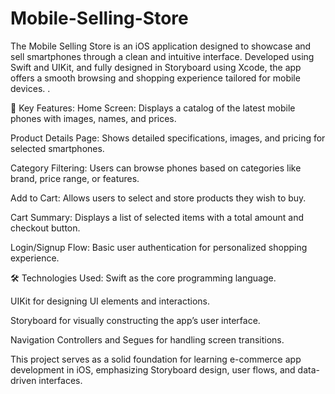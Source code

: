 # Mobile-Selling-Store
The Mobile Selling Store is an iOS application designed to showcase and sell smartphones through a clean and intuitive interface. Developed using Swift and UIKit, and fully designed in Storyboard using Xcode, the app offers a smooth browsing and shopping experience tailored for mobile devices.
.

🔧 Key Features:
Home Screen: Displays a catalog of the latest mobile phones with images, names, and prices.

Product Details Page: Shows detailed specifications, images, and pricing for selected smartphones.

Category Filtering: Users can browse phones based on categories like brand, price range, or features.

Add to Cart: Allows users to select and store products they wish to buy.

Cart Summary: Displays a list of selected items with a total amount and checkout button.

Login/Signup Flow: Basic user authentication for personalized shopping experience.

🛠️ Technologies Used:
Swift as the core programming language.

UIKit for designing UI elements and interactions.

Storyboard for visually constructing the app’s user interface.

Navigation Controllers and Segues for handling screen transitions.

This project serves as a solid foundation for learning e-commerce app development in iOS, emphasizing Storyboard design, user flows, and data-driven interfaces.

